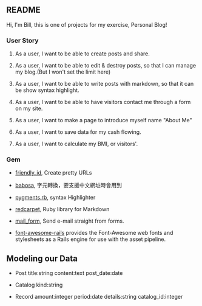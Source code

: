 ## README
Hi, I'm Bill, this is one of projects for my exercise, Personal Blog!


### User Story

1. As a user, I want to be able to create posts and share.

2. As a user, I want to be able to edit & destroy posts, so that I can  manage my blog.(But I won't set the limit here)

3. As a user, I want to be able to write posts with markdown, so that it can be show syntax highlight.

4. As a user, I want to be able to have visitors contact me through a form on my site.

5. As a user, I want to make a page to introduce myself name "About Me"
6. As a user, I want to save data for my cash flowing.

7. As a user, I want to calculate my BMI, or visitors'.


### Gem

- [friendly_id](https://github.com/norman/friendly_id), Create pretty URLs

- [babosa](https://github.com/norman/), 字元轉換，要支援中文網址時會用到

- [pygments.rb](https://github.com/tmm1/pygments.rb), syntax Highlighter

- [redcarpet](https://github.com/vmg/redcarpet), Ruby library for Markdown 

- [mail_form](https://github.com/plataformatec/mail_form), Send e-mail straight from forms.

- [font-awesome-rails](https://github.com/bokmann/font-awesome-rails)  provides the Font-Awesome web fonts and stylesheets as a Rails engine for use with the asset pipeline.


## Modeling our Data

 - Post  title:string content:text post_date:date

 - Catalog kind:string

 - Record amount:integer period:date details:string catalog_id:integer

